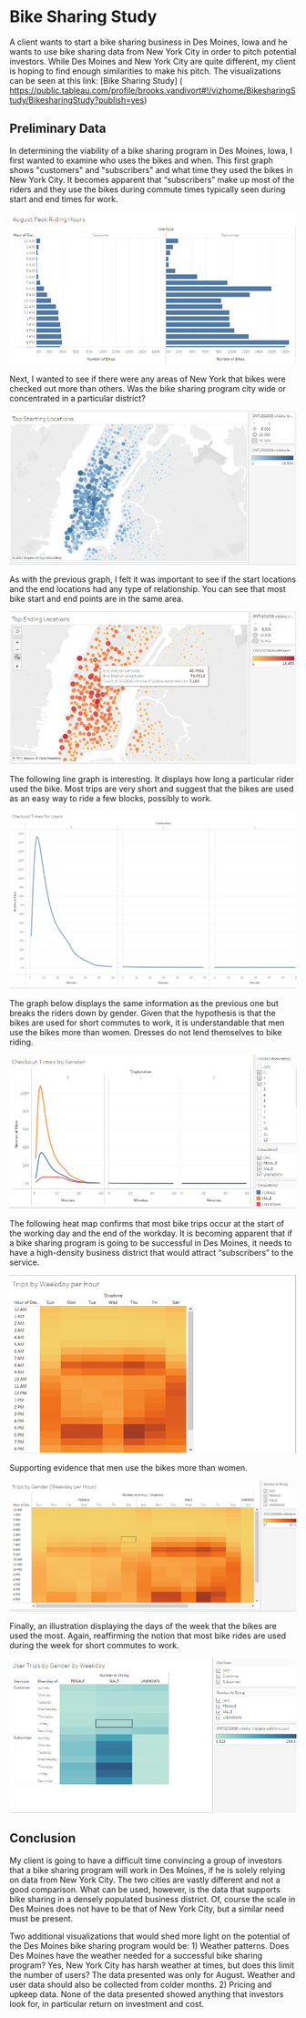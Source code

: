 # Bike Sharing Study

A client wants to start a bike sharing business in Des Moines, Iowa and he wants to use bike sharing data from New York City in order to pitch potential investors.  While Des Moines and New York City are quite different, my client is hoping to find enough similarities to make his pitch. The visualizations can be seen at this link: 
[Bike Sharing Study] (
https://public.tableau.com/profile/brooks.vandivort#!/vizhome/BikesharingStudy/BikesharingStudy?publish=yes)

## Preliminary Data

In determining the viability of a bike sharing program in Des Moines, Iowa, I first wanted to examine who uses the bikes and when. This first graph shows "customers" and "subscribers" and what time they used the bikes in New York City. It becomes apparent that “subscribers” make up most of the riders and they use the bikes during commute times typically seen during start and end times for work.

![August_Peak_Riding_Hours.png](https://github.com/Brooks2210/Bikesharing/blob/main/Resources/August_Peak_Riding_Hours.png)

Next, I wanted to see if there were any areas of New York that bikes were checked out more than others. Was the bike sharing program city wide or concentrated in a particular district?

![Top_Start_Locations.png](https://github.com/Brooks2210/Bikesharing/blob/main/Resources/Top_Start_Locations.png)

As with the previous graph, I felt it was important to see if the start locations and the end locations had any type of relationship. You can see that most bike start and end points are in the same area.

![Top_End_Locations.png](https://github.com/Brooks2210/Bikesharing/blob/main/Resources/Top_End_Locations.png)

The following line graph is interesting. It displays how long a particular rider used the bike. Most trips are very short and suggest that the bikes are used as an easy way to ride a few blocks, possibly to work.

![Checkout_Time_for_Users.png](https://github.com/Brooks2210/Bikesharing/blob/main/Resources/Checkout_Time_for_Users.png)

The graph below displays the same information as the previous one but breaks the riders down by gender. Given that the hypothesis is that the bikes are used for short commutes to work, it is understandable that men use the bikes more than women. Dresses do not lend themselves to bike riding.

![Checkout_Time_by_Gender.png](https://github.com/Brooks2210/Bikesharing/blob/main/Resources/Checkout_Time_by_Gender.png)

The following heat map confirms that most bike trips occur at the start of the working day and the end of the workday. It is becoming apparent that if a bike sharing program is going to be successful in Des Moines, it needs to have a high-density business district that would attract “subscribers” to the service.

![Trips_by_Weekday_per_Hour.png](https://github.com/Brooks2210/Bikesharing/blob/main/Resources/Trips_by_Weekday_per_Hour.png)

Supporting evidence that men use the bikes more than women.

![Trips_by_Gender.png](https://github.com/Brooks2210/Bikesharing/blob/main/Resources/Trips_by_Gender.png)

Finally, an illustration displaying the days of the week that the bikes are used the most. Again, reaffirming the notion that most bike rides are used during the week for short commutes to work. 

![User_Trip_by_Gender.png](https://github.com/Brooks2210/Bikesharing/blob/main/Resources/User_Trip_by_Gender.png)


## Conclusion 

My client is going to have a difficult time convincing a group of investors that a bike sharing program will work in Des Moines, if he is solely relying on data from New York City. The two cities are vastly different and not a good comparison. What can be used, however, is the data that supports bike sharing in a densely populated business district. Of, course the scale in Des Moines does not have to be that of New York City, but a similar need must be present.

Two additional visualizations that would shed more light on the potential of the Des Moines bike sharing program would be: 1) Weather patterns. Does Des Moines have the weather needed for a successful bike sharing program? Yes, New York City has harsh weather at times, but does this limit the number of users? The data presented was only for August. Weather and user data should also be collected from colder months. 2) Pricing and upkeep data. None of the data presented showed anything that investors look for, in particular return on investment and cost.
